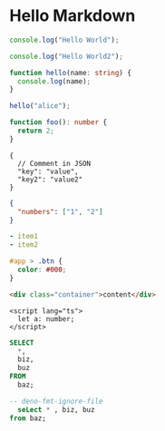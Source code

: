 # Hello Markdown

```js
console.log("Hello World");
```

```javascript
console.log("Hello World2");
```

```ts
function hello(name: string) {
  console.log(name);
}

hello("alice");
```

```typescript
function foo(): number {
  return 2;
}
```

```jsonc
{
  // Comment in JSON
  "key": "value",
  "key2": "value2"
}
```

```json
{
  "numbers": ["1", "2"]
}
```

```yaml
- item1
- item2
```

```css
#app > .btn {
  color: #000;
}
```

```html
<div class="container">content</div>
```

```svelte
<script lang="ts">
  let a: number;
</script>
```

```sql
SELECT
  *,
  biz,
  buz
FROM
  baz;
```

```sql
-- deno-fmt-ignore-file
  seLect * , biz, buz
from baz;
```
